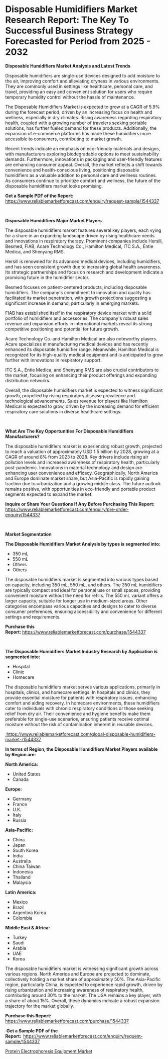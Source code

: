 <p><h1>Disposable Humidifiers Market Research Report: The Key To Successful Business Strategy Forecasted for Period from 2025 - 2032</h1></p><p><strong>Disposable Humidifiers Market Analysis and Latest Trends</strong></p>
<p><p>Disposable humidifiers are single-use devices designed to add moisture to the air, improving comfort and alleviating dryness in various environments. They are commonly used in settings like healthcare, personal care, and travel, providing an easy and convenient solution for users who require temporary humidity control without the hassle of maintenance.</p><p>The Disposable Humidifiers Market is expected to grow at a CAGR of 5.9% during the forecast period, driven by an increasing focus on health and wellness, especially in dry climates. Rising awareness regarding respiratory health, coupled with a growing number of travelers seeking portable solutions, has further fueled demand for these products. Additionally, the expansion of e-commerce platforms has made these humidifiers more accessible to consumers, contributing to market growth.</p><p>Recent trends indicate an emphasis on eco-friendly materials and designs, with manufacturers exploring biodegradable options to meet sustainability demands. Furthermore, innovations in packaging and user-friendly features are enhancing consumer appeal. Overall, the market reflects a shift towards convenience and health-conscious living, positioning disposable humidifiers as a valuable addition to personal care and wellness routines. As consumers continue to prioritize comfort and wellness, the future of the disposable humidifiers market looks promising.</p></p>
<p><strong>Get a Sample PDF of the Report:&nbsp;</strong> <a href="https://www.reliablemarketforecast.com/enquiry/request-sample/1544337?utm_campaign=2821&utm_medium=2&utm_source=Github&utm_content=ia&utm_term=03032025&utm_id=disposable-humidifiers">https://www.reliablemarketforecast.com/enquiry/request-sample/1544337</a></p>
<p>&nbsp;</p>
<p><strong>Disposable Humidifiers Major Market Players</strong></p>
<p><p>The disposable humidifiers market features several key players, each vying for a share in an expanding landscape driven by rising healthcare needs and innovations in respiratory therapy. Prominent companies include Hersill, Besmed, FIAB, Acare Technology Co., Hamilton Medical, ITC S.A., Entie Medica, and Shenyang RMS.</p><p>Hersill is renowned for its advanced medical devices, including humidifiers, and has seen consistent growth due to increasing global health awareness. Its strategic partnerships and focus on research and development indicate a promising future in the humidifier sector.</p><p>Besmed focuses on patient-centered products, including disposable humidifiers. The company's commitment to innovation and quality has facilitated its market penetration, with growth projections suggesting a significant increase in demand, particularly in emerging markets.</p><p>FIAB has established itself in the respiratory device market with a solid portfolio of humidifiers and accessories. The company's robust sales revenue and expansion efforts in international markets reveal its strong competitive positioning and potential for future growth. </p><p>Acare Technology Co. and Hamilton Medical are also noteworthy players. Acare specializes in manufacturing medical devices and has recently enhanced its disposable humidifier range. Meanwhile, Hamilton Medical is recognized for its high-quality medical equipment and is anticipated to grow further with innovations in respiratory support.</p><p>ITC S.A., Entie Medica, and Shenyang RMS are also crucial contributors to the market, focusing on enhancing their product offerings and expanding distribution networks.</p><p>Overall, the disposable humidifiers market is expected to witness significant growth, propelled by rising respiratory disease prevalence and technological advancements. Sales revenue for players like Hamilton Medical is expected to grow, driven by the increasing demand for efficient respiratory care solutions in diverse healthcare settings.</p></p>
<p>&nbsp;</p>
<p><strong>What Are The Key Opportunities For Disposable Humidifiers Manufacturers?</strong></p>
<p><p>The disposable humidifiers market is experiencing robust growth, projected to reach a valuation of approximately USD 1.5 billion by 2028, growing at a CAGR of around 8% from 2023 to 2028. Key drivers include rising air pollution levels and increased awareness of respiratory health, particularly post-pandemic. Innovations in material technology and design are enhancing user convenience and efficacy. Geographically, North America and Europe dominate market share, but Asia-Pacific is rapidly gaining traction due to urbanization and a growing middle class. The future outlook remains positive, with opportunities in eco-friendly and portable product segments expected to expand the market.</p></p>
<p><strong>Inquire or Share Your Questions If Any Before Purchasing This Report:</strong> <a href="https://www.reliablemarketforecast.com/enquiry/pre-order-enquiry/1544337?utm_campaign=2821&utm_medium=2&utm_source=Github&utm_content=ia&utm_term=03032025&utm_id=disposable-humidifiers">https://www.reliablemarketforecast.com/enquiry/pre-order-enquiry/1544337</a></p>
<p>&nbsp;</p>
<p><strong>Market Segmentation</strong></p>
<p><strong>The Disposable Humidifiers Market Analysis by types is segmented into:</strong></p>
<p><ul><li>350 mL</li><li>550 mL</li><li>Others</li><li>Others</li></ul></p>
<p><p>The disposable humidifiers market is segmented into various types based on capacity, including 350 mL, 550 mL, and others. The 350 mL humidifiers are typically compact and ideal for personal use or small spaces, providing convenient moisture without the need for refills. The 550 mL variant offers a larger capacity, suitable for longer use in medium-sized areas. Other categories encompass various capacities and designs to cater to diverse consumer preferences, ensuring accessibility and convenience for different settings and requirements.</p></p>
<p><strong>Purchase this Report:&nbsp;</strong><a href="https://www.reliablemarketforecast.com/purchase/1544337?utm_campaign=2821&utm_medium=2&utm_source=Github&utm_content=ia&utm_term=03032025&utm_id=disposable-humidifiers">https://www.reliablemarketforecast.com/purchase/1544337</a></p>
<p>&nbsp;</p>
<p><strong>The Disposable Humidifiers Market Industry Research by Application is segmented into:</strong></p>
<p><ul><li>Hospital</li><li>Clinic</li><li>Homecare</li></ul></p>
<p><p>The disposable humidifiers market serves various applications, primarily in hospitals, clinics, and homecare settings. In hospitals and clinics, they provide essential moisture for patients with respiratory issues, enhancing comfort and aiding recovery. In homecare environments, these humidifiers cater to individuals with chronic respiratory conditions or those seeking relief from dry air. Their convenience and hygiene benefits make them preferable for single-use scenarios, ensuring patients receive optimal moisture without the risk of contamination inherent in reusable devices.</p></p>
<p><a href="https://www.reliablemarketforecast.com/global-disposable-humidifiers-market-r1544337?utm_campaign=2821&utm_medium=2&utm_source=Github&utm_content=ia&utm_term=03032025&utm_id=disposable-humidifiers">&nbsp;https://www.reliablemarketforecast.com/global-disposable-humidifiers-market-r1544337</a></p>
<p><strong>In terms of Region, the Disposable Humidifiers Market Players available by Region are:</strong></p>
<p>
    <p> <strong> North America: </strong>
        <ul>
            <li>United States</li>
            <li>Canada</li>
        </ul>
        </p> 
    <p> <strong> Europe: </strong>
        <ul>
            <li>Germany</li>
            <li>France</li>
            <li>U.K.</li>
            <li>Italy</li>
            <li>Russia</li>
        </ul>
        </p> 
    <p> <strong> Asia-Pacific: </strong>
        <ul>
            <li>China</li>
            <li>Japan</li>
            <li>South Korea</li>
            <li>India</li>
            <li>Australia</li>
            <li>China Taiwan</li>
            <li>Indonesia</li>
            <li>Thailand</li>
            <li>Malaysia</li>
        </ul>
        </p> 
    <p> <strong> Latin America: </strong>
        <ul>
            <li>Mexico</li>
            <li>Brazil</li>
            <li>Argentina Korea</li>
            <li>Colombia</li>
        </ul>
        </p> 
    <p> <strong> Middle East & Africa: </strong>
        <ul>
            <li>Turkey</li>
            <li>Saudi</li>
            <li>Arabia</li>
            <li>UAE</li>
            <li>Korea</li>
        </ul>
    </p>
    </p>
<p><p>The disposable humidifiers market is witnessing significant growth across various regions. North America and Europe are projected to dominate, collectively holding a market share of approximately 50%. The Asia-Pacific region, particularly China, is expected to experience rapid growth, driven by rising urbanization and increasing awareness of respiratory health, contributing around 30% to the market. The USA remains a key player, with a share of about 15%. Overall, these dynamics indicate a robust expansion trajectory for the market globally.</p></p>
<p><strong>Purchase this Report: </strong><a href="https://www.reliablemarketforecast.com/purchase/1544337?utm_campaign=2821&utm_medium=2&utm_source=Github&utm_content=ia&utm_term=03032025&utm_id=disposable-humidifiers">https://www.reliablemarketforecast.com/purchase/1544337</a></p>
<p>&nbsp;<strong>Get a Sample PDF of the Report:&nbsp;&nbsp;</strong><a href="https://www.reliablemarketforecast.com/enquiry/request-sample/1544337?utm_campaign=2821&utm_medium=2&utm_source=Github&utm_content=ia&utm_term=03032025&utm_id=disposable-humidifiers">https://www.reliablemarketforecast.com/enquiry/request-sample/1544337</a></p>
<p><strong></strong></p>
<p><p><a href="https://github.com/tszkintruca/Market-Research-Report-List-1/blob/main/protein-electrophoresis-equipment-market.md?utm_campaign=2821&utm_medium=2&utm_source=Github&utm_content=ia&utm_term=03032025&utm_id=disposable-humidifiers">Protein Electrophoresis Equipment Market</a></p></p>
